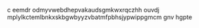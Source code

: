 c eemdr odmyvwebdhepvakaudsgmkwxrqczhh ouvdj mplylkctemlbnkxskbgwbyyzvbatmfpbhsjypwippgmcm gnv hgpte